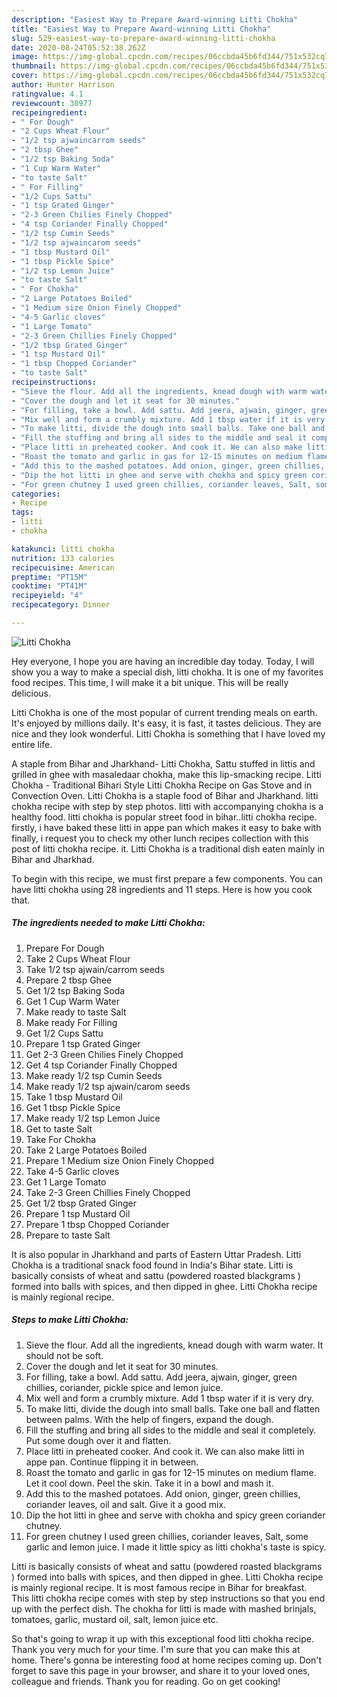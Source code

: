 ```yaml
---
description: "Easiest Way to Prepare Award-winning Litti Chokha"
title: "Easiest Way to Prepare Award-winning Litti Chokha"
slug: 529-easiest-way-to-prepare-award-winning-litti-chokha
date: 2020-08-24T05:52:38.262Z
image: https://img-global.cpcdn.com/recipes/06ccbda45b6fd344/751x532cq70/litti-chokha-recipe-main-photo.jpg
thumbnail: https://img-global.cpcdn.com/recipes/06ccbda45b6fd344/751x532cq70/litti-chokha-recipe-main-photo.jpg
cover: https://img-global.cpcdn.com/recipes/06ccbda45b6fd344/751x532cq70/litti-chokha-recipe-main-photo.jpg
author: Hunter Harrison
ratingvalue: 4.1
reviewcount: 30977
recipeingredient:
- " For Dough"
- "2 Cups Wheat Flour"
- "1/2 tsp ajwaincarrom seeds"
- "2 tbsp Ghee"
- "1/2 tsp Baking Soda"
- "1 Cup Warm Water"
- "to taste Salt"
- " For Filling"
- "1/2 Cups Sattu"
- "1 tsp Grated Ginger"
- "2-3 Green Chilies Finely Chopped"
- "4 tsp Coriander Finally Chopped"
- "1/2 tsp Cumin Seeds"
- "1/2 tsp ajwaincarom seeds"
- "1 tbsp Mustard Oil"
- "1 tbsp Pickle Spice"
- "1/2 tsp Lemon Juice"
- "to taste Salt"
- " For Chokha"
- "2 Large Potatoes Boiled"
- "1 Medium size Onion Finely Chopped"
- "4-5 Garlic cloves"
- "1 Large Tomato"
- "2-3 Green Chillies Finely Chopped"
- "1/2 tbsp Grated Ginger"
- "1 tsp Mustard Oil"
- "1 tbsp Chopped Coriander"
- "to taste Salt"
recipeinstructions:
- "Sieve the flour. Add all the ingredients, knead dough with warm water. It should not be soft."
- "Cover the dough and let it seat for 30 minutes."
- "For filling, take a bowl. Add sattu. Add jeera, ajwain, ginger, green chillies, coriander, pickle spice and lemon juice."
- "Mix well and form a crumbly mixture. Add 1 tbsp water if it is very dry."
- "To make litti, divide the dough into small balls. Take one ball and flatten between palms. With the help of fingers, expand the dough."
- "Fill the stuffing and bring all sides to the middle and seal it completely. Put some dough over it and flatten."
- "Place litti in preheated cooker. And cook it. We can also make litti in appe pan. Continue flipping it in between."
- "Roast the tomato and garlic in gas for 12-15 minutes on medium flame. Let it cool down. Peel the skin. Take it in a bowl and mash it."
- "Add this to the mashed potatoes. Add onion, ginger, green chillies, coriander leaves, oil and salt. Give it a good mix."
- "Dip the hot litti in ghee and serve with chokha and spicy green coriander chutney."
- "For green chutney I used green chillies, coriander leaves, Salt, some garlic and lemon juice. I made it little spicy as litti chokha&#39;s taste is spicy."
categories:
- Recipe
tags:
- litti
- chokha

katakunci: litti chokha 
nutrition: 133 calories
recipecuisine: American
preptime: "PT15M"
cooktime: "PT41M"
recipeyield: "4"
recipecategory: Dinner

---
```



![Litti Chokha](https://img-global.cpcdn.com/recipes/06ccbda45b6fd344/751x532cq70/litti-chokha-recipe-main-photo.jpg)

Hey everyone, I hope you are having an incredible day today. Today, I will show you a way to make a special dish, litti chokha. It is one of my favorites food recipes. This time, I will make it a bit unique. This will be really delicious.

Litti Chokha is one of the most popular of current trending meals on earth. It's enjoyed by millions daily. It's easy, it is fast, it tastes delicious. They are nice and they look wonderful. Litti Chokha is something that I have loved my entire life.

A staple from Bihar and Jharkhand- Litti Chokha, Sattu stuffed in littis and grilled in ghee with masaledaar chokha, make this lip-smacking recipe. Litti Chokha - Traditional Bihari Style Litti Chokha Recipe on Gas Stove and in Convection Oven. Litti Chokha is a staple food of Bihar and Jharkhand. litti chokha recipe with step by step photos. litti with accompanying chokha is a healthy food. litti chokha is popular street food in bihar..litti chokha recipe. firstly, i have baked these litti in appe pan which makes it easy to bake with finally, i request you to check my other lunch recipes collection with this post of litti chokha recipe. it. Litti Chokha is a traditional dish eaten mainly in Bihar and Jharkhad.


To begin with this recipe, we must first prepare a few components. You can have litti chokha using 28 ingredients and 11 steps. Here is how you cook that.

<!--inarticleads1-->

##### The ingredients needed to make Litti Chokha:

1. Prepare  For Dough
1. Take 2 Cups Wheat Flour
1. Take 1/2 tsp ajwain/carrom seeds
1. Prepare 2 tbsp Ghee
1. Get 1/2 tsp Baking Soda
1. Get 1 Cup Warm Water
1. Make ready to taste Salt
1. Make ready  For Filling
1. Get 1/2 Cups Sattu
1. Prepare 1 tsp Grated Ginger
1. Get 2-3 Green Chilies Finely Chopped
1. Get 4 tsp Coriander Finally Chopped
1. Make ready 1/2 tsp Cumin Seeds
1. Make ready 1/2 tsp ajwain/carom seeds
1. Take 1 tbsp Mustard Oil
1. Get 1 tbsp Pickle Spice
1. Make ready 1/2 tsp Lemon Juice
1. Get to taste Salt
1. Take  For Chokha
1. Take 2 Large Potatoes Boiled
1. Prepare 1 Medium size Onion Finely Chopped
1. Take 4-5 Garlic cloves
1. Get 1 Large Tomato
1. Take 2-3 Green Chillies Finely Chopped
1. Get 1/2 tbsp Grated Ginger
1. Prepare 1 tsp Mustard Oil
1. Prepare 1 tbsp Chopped Coriander
1. Prepare to taste Salt


It is also popular in Jharkhand and parts of Eastern Uttar Pradesh. Litti Chokha is a traditional snack food found in India&#39;s Bihar state. Litti is basically consists of wheat and sattu (powdered roasted blackgrams ) formed into balls with spices, and then dipped in ghee. Litti Chokha recipe is mainly regional recipe. 

<!--inarticleads2-->

##### Steps to make Litti Chokha:

1. Sieve the flour. Add all the ingredients, knead dough with warm water. It should not be soft.
1. Cover the dough and let it seat for 30 minutes.
1. For filling, take a bowl. Add sattu. Add jeera, ajwain, ginger, green chillies, coriander, pickle spice and lemon juice.
1. Mix well and form a crumbly mixture. Add 1 tbsp water if it is very dry.
1. To make litti, divide the dough into small balls. Take one ball and flatten between palms. With the help of fingers, expand the dough.
1. Fill the stuffing and bring all sides to the middle and seal it completely. Put some dough over it and flatten.
1. Place litti in preheated cooker. And cook it. We can also make litti in appe pan. Continue flipping it in between.
1. Roast the tomato and garlic in gas for 12-15 minutes on medium flame. Let it cool down. Peel the skin. Take it in a bowl and mash it.
1. Add this to the mashed potatoes. Add onion, ginger, green chillies, coriander leaves, oil and salt. Give it a good mix.
1. Dip the hot litti in ghee and serve with chokha and spicy green coriander chutney.
1. For green chutney I used green chillies, coriander leaves, Salt, some garlic and lemon juice. I made it little spicy as litti chokha&#39;s taste is spicy.


Litti is basically consists of wheat and sattu (powdered roasted blackgrams ) formed into balls with spices, and then dipped in ghee. Litti Chokha recipe is mainly regional recipe. It is most famous recipe in Bihar for breakfast. This litti chokha recipe comes with step by step instructions so that you end up with the perfect dish. The chokha for litti is made with mashed brinjals, tomatoes, garlic, mustard oil, salt, lemon juice etc. 

So that's going to wrap it up with this exceptional food litti chokha recipe. Thank you very much for your time. I'm sure that you can make this at home. There's gonna be interesting food at home recipes coming up. Don't forget to save this page in your browser, and share it to your loved ones, colleague and friends. Thank you for reading. Go on get cooking!
